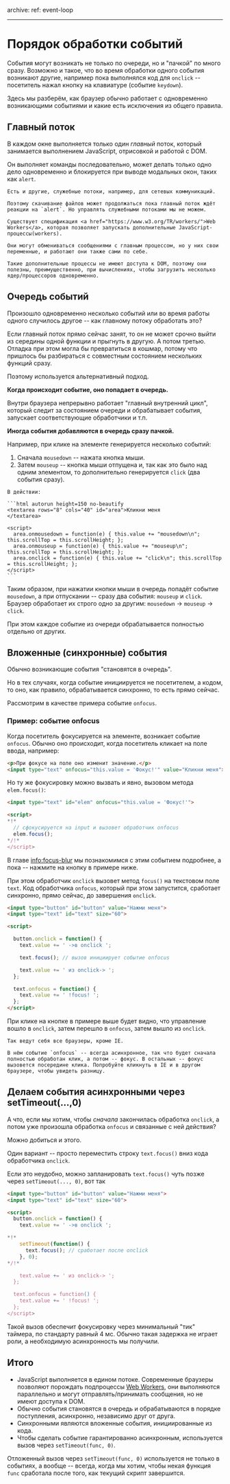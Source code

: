 archive:
  ref: event-loop

---

# Порядок обработки событий

События могут возникать не только по очереди, но и "пачкой" по много сразу. Возможно и такое, что во время обработки одного события возникают другие, например пока выполнялся код для `onclick` -- посетитель нажал кнопку на клавиатуре (событие `keydown`).

Здесь мы разберём, как браузер обычно работает с одновременно возникающими событиями и какие есть исключения из общего правила.

## Главный поток

В каждом окне выполняется только один *главный* поток, который занимается выполнением JavaScript, отрисовкой и работой с DOM.

Он выполняет команды последовательно, может делать только одно дело одновременно и блокируется при выводе модальных окон, таких как `alert`.

```smart header="Дополнительные потоки тоже есть"
Есть и другие, служебные потоки, например, для сетевых коммуникаций.

Поэтому скачивание файлов может продолжаться пока главный поток ждёт реакции на `alert`. Но управлять служебными потоками мы не можем.
```

```smart header="Web Workers"
Существует спецификация <a href="https://www.w3.org/TR/workers/">Web Workers</a>, которая позволяет запускать дополнительные JavaScript-процессы(workers).

Они могут обмениваться сообщениями с главным процессом, но у них свои переменные, и работают они также сами по себе.

Такие дополнительные процессы не имеют доступа к DOM, поэтому они полезны, преимущественно, при вычислениях, чтобы загрузить несколько ядер/процессоров одновременно.
```

## Очередь событий

Произошло одновременно несколько событий или во время работы одного случилось другое -- как главному потоку обработать это?

Если главный поток прямо сейчас занят, то он не может срочно выйти из середины одной функции и прыгнуть в другую. А потом третью. Отладка при этом могла бы превратиться в кошмар, потому что пришлось бы разбираться с совместным состоянием нескольких функций сразу.

Поэтому используется альтернативный подход.

**Когда происходит событие, оно попадает в очередь.**

Внутри браузера непрерывно работает "главный внутренний цикл", который следит за состоянием очереди и обрабатывает события, запускает соответствующие обработчики и т.п.

**Иногда события добавляются в очередь сразу пачкой.**

Например, при клике на элементе генерируется несколько событий:

1. Сначала `mousedown` -- нажата кнопка мыши.
2. Затем `mouseup` -- кнопка мыши отпущена и, так как это было над одним элементом, то дополнительно генерируется `click` (два события сразу).

````online
В действии:

```html autorun height=150 no-beautify
<textarea rows="8" cols="40" id="area">Кликни меня
</textarea>

<script>
  area.onmousedown = function(e) { this.value += "mousedown\n"; this.scrollTop = this.scrollHeight; };
  area.onmouseup = function(e) { this.value += "mouseup\n"; this.scrollTop = this.scrollHeight; };
  area.onclick = function(e) { this.value += "click\n"; this.scrollTop = this.scrollHeight; };
</script>
```
````

Таким образом, при нажатии кнопки мыши в очередь попадёт событие `mousedown`, а при отпускании -- сразу два события: `mouseup` и `click`. Браузер обработает их строго одно за другим: `mousedown` -> `mouseup` -> `click`.

При этом каждое событие из очереди обрабатывается полностью отдельно от других.

## Вложенные (синхронные) события

Обычно возникающие события "становятся в очередь".

Но в тех случаях, когда событие инициируется не посетителем, а кодом, то оно, как правило, обрабатывается синхронно, то есть прямо сейчас.

Рассмотрим в качестве примера событие `onfocus`.

### Пример: событие onfocus

Когда посетитель фокусируется на элементе, возникает событие `onfocus`. Обычно оно происходит, когда посетитель кликает на поле ввода, например:

```html run height=80 autorun
<p>При фокусе на поле оно изменит значение.</p>
<input type="text" onfocus="this.value = 'Фокус!'" value="Кликни меня">
```

Но ту же фокусировку можно вызвать и явно, вызовом метода `elem.focus()`:

```html run
<input type="text" id="elem" onfocus="this.value = 'Фокус!'">

<script>
*!*
  // сфокусируется на input и вызовет обработчик onfocus
  elem.focus();
*/!*
</script>
```

В главе <info:focus-blur> мы познакомимся с этим событием подробнее, а пока -- нажмите на кнопку в примере ниже.

При этом обработчик `onclick` вызовет метод `focus()` на текстовом поле `text`. Код обработчика `onfocus`, который при этом запустится, сработает синхронно, прямо сейчас, до завершения `onclick`.

```html autorun height=80 no-beautify
<input type="button" id="button" value="Нажми меня">
<input type="text" id="text" size="60">

<script>

  button.onclick = function() {
    text.value += ' ->в onclick ';

    text.focus(); // вызов инициирует событие onfocus

    text.value += ' из onclick-> ';
  };

  text.onfocus = function() {
    text.value += ' !focus! ';
  };
</script>
```

При клике на кнопке в примере выше будет видно, что управление вошло в `onclick`, затем перешло в `onfocus`, затем вышло из `onclick`.

```warn header="Исключение в IE"
Так ведут себя все браузеры, кроме IE.

В нём событие `onfocus` -- всегда асинхронное, так что будет сначала полностью обработан клик, а потом -- фокус. В остальных -- фокус вызовется посередине клика. Попробуйте кликнуть в IE и в другом браузере, чтобы увидеть разницу.
```

## Делаем события асинхронными через setTimeout(...,0)

А что, если мы хотим, чтобы *сначала* закончилась обработка `onclick`, а потом уже произошла обработка `onfocus` и связанные с ней действия?

Можно добиться и этого.

Один вариант -- просто переместить строку `text.focus()` вниз кода обработчика `onclick`.

Если это неудобно, можно запланировать `text.focus()` чуть позже через `setTimeout(..., 0)`, вот так

```html autorun height=80
<input type="button" id="button" value="Нажми меня">
<input type="text" id="text" size="60">

<script>
  button.onclick = function() {
    text.value += ' ->в onclick ';

*!*
    setTimeout(function() {
      text.focus(); // сработает после onclick
    }, 0);
*/!*

    text.value += ' из onclick-> ';
  };

  text.onfocus = function() {
    text.value += ' !focus! ';
  };
</script>
```

Такой вызов обеспечит фокусировку через минимальный "тик" таймера, по стандарту равный 4 мс. Обычно такая задержка не играет роли, а необходимую асинхронность мы получили.

## Итого

- JavaScript выполняется в едином потоке. Современные браузеры позволяют порождать подпроцессы <a href="https://www.w3.org/TR/workers/">Web Workers</a>, они выполняются параллельно и могут отправлять/принимать сообщения, но не имеют доступа к DOM.
- Обычно события становятся в очередь и обрабатываются в порядке поступления, асинхронно, независимо друг от друга.
- Синхронными являются вложенные события,  инициированные из кода.
- Чтобы сделать событие гарантированно асинхронным, используется вызов через `setTimeout(func, 0)`.

Отложенный вызов через `setTimeout(func, 0)` используется не только в событиях, а вообще -- всегда, когда мы хотим, чтобы некая функция `func` сработала после того, как текущий скрипт завершится.

